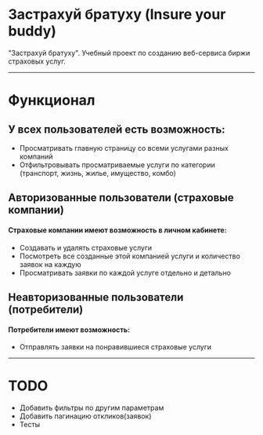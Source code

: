 # Застрахуй братуху (Insure your buddy)
"Застрахуй братуху". Учебный проект по созданию веб-сервиса биржи страховых услуг.
_____
# Функционал
 
 ## У всех пользователей есть возможность:
 * Просматривать главную страницу со всеми услугами разных компаний
 * Отфильтровывать просматриваемые услуги по категории (транспорт, жизнь, жилье, имущество, комбо)

## Авторизованные пользователи (страховые компании)
#### Страховые компании имеют возможность в личном кабинете:
* Создавать и удалять страховые услуги
* Посмотреть все созданные этой компанией услуги и количество заявок на каждую
* Просматривать заявки по каждой услуге отдельно и детально

## Неавторизованные пользователи (потребители)
#### Потребители имеют возможность:
* Отправлять заявки на понравившиеся страховые услуги

_____
# TODO
* Добавить фильтры по другим параметрам
* Добавить пагинацию откликов(заявок)
* Тесты
